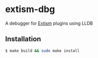 # extism-dbg

A debugger for [Extism](https://github.com/extism/extism) plugins using LLDB

## Installation

```bash
$ make build && sudo make install
```
